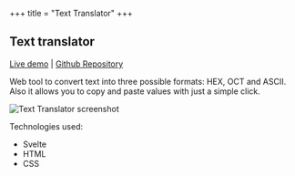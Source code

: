 +++
title = "Text Translator"
+++

## Text translator

[Live demo](http://fxisco.surge.sh/) | [Github Repository](https://github.com/fxisco/text-translator)

Web tool to convert text into three possible formats: HEX, OCT and ASCII.
Also it allows you to copy and paste values with just a simple click.

![Text Translator screenshot](/imgs/text-translator.png)

Technologies used:

* Svelte
* HTML
* CSS


